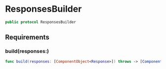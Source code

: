 # ResponsesBuilder

``` swift
public protocol ResponsesBuilder
```

## Requirements

### build(responses:​)

``` swift
func build(responses: [ComponentObject<Response>]) throws -> [ComponentResponseNode]
```
